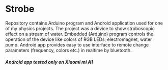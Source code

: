 # Strobe
Repository contains Arduino program and Android application used for one of my physics projects. The project was a device to show stroboscopic effect on a stream of water.
Embedded (Arduino) program controls the operation of the device like colors of RGB LEDs, electromagnet, water pump. Android app provides easy to use interface to remote change parameters (frequency, colors etc.) in realtime by bluetooth.

##### Android app tested only on Xiaomi mi A1
